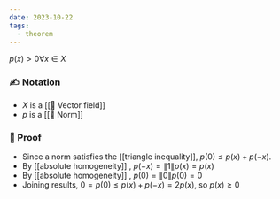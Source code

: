 ```yaml
---
date: 2023-10-22
tags:
  - theorem
---
```


$p(x) > 0 \forall x \in X$ 

### ✍️  Notation
- $X$ is a [[📘 Vector field]]
- $p$ is a [[📘 Norm]]

### 🧠 Proof
- Since a norm satisfies the [[triangle inequality]], $p(0) \leq p(x) + p(-x)$.
- By [[absolute homogeneity]] , $p(-x) = \| 1 \| p(x) = p(x)$ 
- By [[absolute homogeneity]] , $p(0) = \| 0 \| p(0) = 0$ 
- Joining results, $0=p(0) \leq p(x) + p(-x) = 2p(x)$, so $p(x) \geq 0$ 